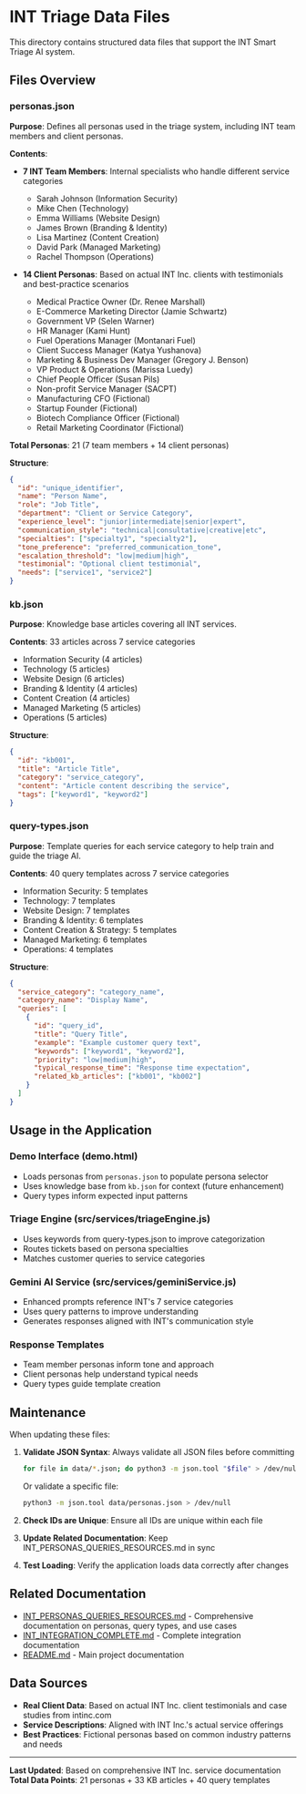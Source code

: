 # INT Triage Data Files

This directory contains structured data files that support the INT Smart Triage AI system.

## Files Overview

### personas.json
**Purpose**: Defines all personas used in the triage system, including INT team members and client personas.

**Contents**:
- **7 INT Team Members**: Internal specialists who handle different service categories
  - Sarah Johnson (Information Security)
  - Mike Chen (Technology)
  - Emma Williams (Website Design)
  - James Brown (Branding & Identity)
  - Lisa Martinez (Content Creation)
  - David Park (Managed Marketing)
  - Rachel Thompson (Operations)

- **14 Client Personas**: Based on actual INT Inc. clients with testimonials and best-practice scenarios
  - Medical Practice Owner (Dr. Renee Marshall)
  - E-Commerce Marketing Director (Jamie Schwartz)
  - Government VP (Selen Warner)
  - HR Manager (Kami Hunt)
  - Fuel Operations Manager (Montanari Fuel)
  - Client Success Manager (Katya Yushanova)
  - Marketing & Business Dev Manager (Gregory J. Benson)
  - VP Product & Operations (Marissa Luedy)
  - Chief People Officer (Susan Pils)
  - Non-profit Service Manager (SACPT)
  - Manufacturing CFO (Fictional)
  - Startup Founder (Fictional)
  - Biotech Compliance Officer (Fictional)
  - Retail Marketing Coordinator (Fictional)

**Total Personas**: 21 (7 team members + 14 client personas)

**Structure**:
```json
{
  "id": "unique_identifier",
  "name": "Person Name",
  "role": "Job Title",
  "department": "Client or Service Category",
  "experience_level": "junior|intermediate|senior|expert",
  "communication_style": "technical|consultative|creative|etc",
  "specialties": ["specialty1", "specialty2"],
  "tone_preference": "preferred_communication_tone",
  "escalation_threshold": "low|medium|high",
  "testimonial": "Optional client testimonial",
  "needs": ["service1", "service2"]
}
```

### kb.json
**Purpose**: Knowledge base articles covering all INT services.

**Contents**: 33 articles across 7 service categories
- Information Security (4 articles)
- Technology (5 articles)
- Website Design (6 articles)
- Branding & Identity (4 articles)
- Content Creation (4 articles)
- Managed Marketing (5 articles)
- Operations (5 articles)

**Structure**:
```json
{
  "id": "kb001",
  "title": "Article Title",
  "category": "service_category",
  "content": "Article content describing the service",
  "tags": ["keyword1", "keyword2"]
}
```

### query-types.json
**Purpose**: Template queries for each service category to help train and guide the triage AI.

**Contents**: 40 query templates across 7 service categories
- Information Security: 5 templates
- Technology: 7 templates
- Website Design: 7 templates
- Branding & Identity: 6 templates
- Content Creation & Strategy: 5 templates
- Managed Marketing: 6 templates
- Operations: 4 templates

**Structure**:
```json
{
  "service_category": "category_name",
  "category_name": "Display Name",
  "queries": [
    {
      "id": "query_id",
      "title": "Query Title",
      "example": "Example customer query text",
      "keywords": ["keyword1", "keyword2"],
      "priority": "low|medium|high",
      "typical_response_time": "Response time expectation",
      "related_kb_articles": ["kb001", "kb002"]
    }
  ]
}
```

## Usage in the Application

### Demo Interface (demo.html)
- Loads personas from `personas.json` to populate persona selector
- Uses knowledge base from `kb.json` for context (future enhancement)
- Query types inform expected input patterns

### Triage Engine (src/services/triageEngine.js)
- Uses keywords from query-types.json to improve categorization
- Routes tickets based on persona specialties
- Matches customer queries to service categories

### Gemini AI Service (src/services/geminiService.js)
- Enhanced prompts reference INT's 7 service categories
- Uses query patterns to improve understanding
- Generates responses aligned with INT's communication style

### Response Templates
- Team member personas inform tone and approach
- Client personas help understand typical needs
- Query types guide template creation

## Maintenance

When updating these files:

1. **Validate JSON Syntax**: Always validate all JSON files before committing
   ```bash
   for file in data/*.json; do python3 -m json.tool "$file" > /dev/null && echo "✓ $file is valid" || echo "✗ $file is invalid"; done
   ```
   Or validate a specific file:
   ```bash
   python3 -m json.tool data/personas.json > /dev/null
   ```

2. **Check IDs are Unique**: Ensure all IDs are unique within each file

3. **Update Related Documentation**: Keep INT_PERSONAS_QUERIES_RESOURCES.md in sync

4. **Test Loading**: Verify the application loads data correctly after changes

## Related Documentation

- [INT_PERSONAS_QUERIES_RESOURCES.md](../INT_PERSONAS_QUERIES_RESOURCES.md) - Comprehensive documentation on personas, query types, and use cases
- [INT_INTEGRATION_COMPLETE.md](../INT_INTEGRATION_COMPLETE.md) - Complete integration documentation
- [README.md](../README.md) - Main project documentation

## Data Sources

- **Real Client Data**: Based on actual INT Inc. client testimonials and case studies from intinc.com
- **Service Descriptions**: Aligned with INT Inc.'s actual service offerings
- **Best Practices**: Fictional personas based on common industry patterns and needs

---

**Last Updated**: Based on comprehensive INT Inc. service documentation  
**Total Data Points**: 21 personas + 33 KB articles + 40 query templates
